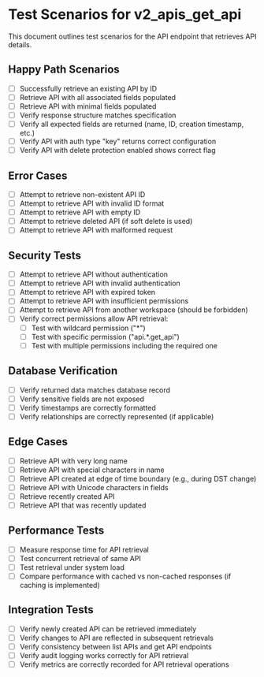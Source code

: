 # Test Scenarios for v2_apis_get_api

This document outlines test scenarios for the API endpoint that retrieves API details.

## Happy Path Scenarios

- [ ] Successfully retrieve an existing API by ID
- [ ] Retrieve API with all associated fields populated
- [ ] Retrieve API with minimal fields populated
- [ ] Verify response structure matches specification
- [ ] Verify all expected fields are returned (name, ID, creation timestamp, etc.)
- [ ] Verify API with auth type "key" returns correct configuration
- [ ] Verify API with delete protection enabled shows correct flag

## Error Cases

- [ ] Attempt to retrieve non-existent API ID
- [ ] Attempt to retrieve API with invalid ID format
- [ ] Attempt to retrieve API with empty ID
- [ ] Attempt to retrieve deleted API (if soft delete is used)
- [ ] Attempt to retrieve API with malformed request

## Security Tests

- [ ] Attempt to retrieve API without authentication
- [ ] Attempt to retrieve API with invalid authentication
- [ ] Attempt to retrieve API with expired token
- [ ] Attempt to retrieve API with insufficient permissions
- [ ] Attempt to retrieve API from another workspace (should be forbidden)
- [ ] Verify correct permissions allow API retrieval:
  - [ ] Test with wildcard permission ("*")
  - [ ] Test with specific permission ("api.*.get_api")
  - [ ] Test with multiple permissions including the required one

## Database Verification

- [ ] Verify returned data matches database record
- [ ] Verify sensitive fields are not exposed
- [ ] Verify timestamps are correctly formatted
- [ ] Verify relationships are correctly represented (if applicable)

## Edge Cases

- [ ] Retrieve API with very long name
- [ ] Retrieve API with special characters in name
- [ ] Retrieve API created at edge of time boundary (e.g., during DST change)
- [ ] Retrieve API with Unicode characters in fields
- [ ] Retrieve recently created API
- [ ] Retrieve API that was recently updated

## Performance Tests

- [ ] Measure response time for API retrieval
- [ ] Test concurrent retrieval of same API
- [ ] Test retrieval under system load
- [ ] Compare performance with cached vs non-cached responses (if caching is implemented)

## Integration Tests

- [ ] Verify newly created API can be retrieved immediately
- [ ] Verify changes to API are reflected in subsequent retrievals
- [ ] Verify consistency between list APIs and get API endpoints
- [ ] Verify audit logging works correctly for API retrieval
- [ ] Verify metrics are correctly recorded for API retrieval operations